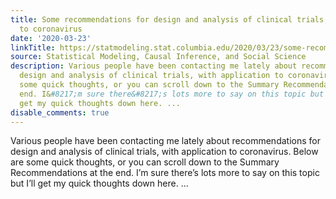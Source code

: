 ```yaml
---
title: Some recommendations for design and analysis of clinical trials, with application
  to coronavirus
date: '2020-03-23'
linkTitle: https://statmodeling.stat.columbia.edu/2020/03/23/some-recommendations-for-design-and-analysis-of-clinical-trials-with-application-to-coronavirus/
source: Statistical Modeling, Causal Inference, and Social Science
description: Various people have been contacting me lately about recommendations for
  design and analysis of clinical trials, with application to coronavirus. Below are
  some quick thoughts, or you can scroll down to the Summary Recommendations at the
  end. I&#8217;m sure there&#8217;s lots more to say on this topic but I&#8217;ll
  get my quick thoughts down here. ...
disable_comments: true
---
```

Various people have been contacting me lately about recommendations for design and analysis of clinical trials, with application to coronavirus. Below are some quick thoughts, or you can scroll down to the Summary Recommendations at the end. I&#8217;m sure there&#8217;s lots more to say on this topic but I&#8217;ll get my quick thoughts down here. ...
